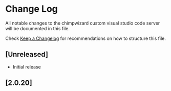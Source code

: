 # Change Log

All notable changes to the chimpwizard custom visual studio code server will be documented in this file.

Check [Keep a Changelog](http://keepachangelog.com/) for recommendations on how to structure this file.

## [Unreleased]

- Initial release

## [2.0.20]

